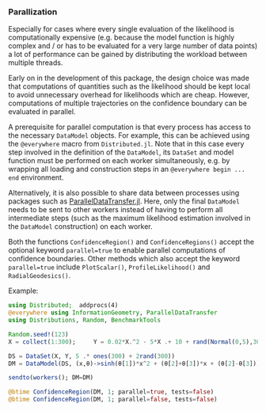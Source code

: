 
### Parallization

Especially for cases where every single evaluation of the likelihood is computationally expensive (e.g. because the model function is highly complex and / or has to be evaluated for a very large number of data points) a lot of performance can be gained by distributing the workload between multiple threads.

Early on in the development of this package, the design choice was made that computations of quantities such as the likelihood should be kept local to avoid unnecessary overhead for likelihoods which are cheap. However, computations of multiple trajectories on the confidence boundary can be evaluated in parallel.

A prerequisite for parallel computation is that every process has access to the necessary `DataModel` objects. For example, this can be achieved using the `@everywhere` macro from `Distributed.jl`. Note that in this case every step involved in the definition of the `DataModel`, its `DataSet` and model function must be performed on each worker simultaneously, e.g. by wrapping all loading and construction steps in an `@everywhere begin ... end` environment.

Alternatively, it is also possible to share data between processes using packages such as [ParallelDataTransfer.jl](https://github.com/ChrisRackauckas/ParallelDataTransfer.jl). Here, only the final `DataModel` needs to be sent to other workers instead of having to perform all intermediate steps (such as the maximum likelihood estimation involved in the `DataModel` construction) on each worker.


Both the functions `ConfidenceRegion()` and `ConfidenceRegions()` accept the optional keyword `parallel=true` to enable parallel computations of confidence boundaries. Other methods which also accept the keyword `parallel=true` include `PlotScalar()`, `ProfileLikelihood()` and `RadialGeodesics()`.

Example:
```julia
using Distributed;  addprocs(4)
@everywhere using InformationGeometry, ParallelDataTransfer
using Distributions, Random, BenchmarkTools

Random.seed!(123)
X = collect(1:300);     Y = 0.02*X.^2 - 5*X .+ 10 + rand(Normal(0,5),300)

DS = DataSet(X, Y, 5 .* ones(300) + 2rand(300))
DM = DataModel(DS, (x,θ)->sinh(θ[1])*x^2 + (θ[2]+θ[3])*x + (θ[2]-θ[3]))

sendto(workers(); DM=DM)

@btime ConfidenceRegion(DM, 1; parallel=true, tests=false)
@btime ConfidenceRegion(DM, 1; parallel=false, tests=false)
```
